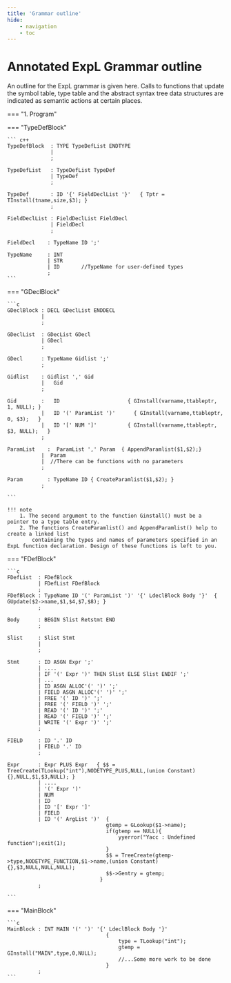 ```yaml
---
title: 'Grammar outline'
hide:
    - navigation
    - toc
---
```


# Annotated ExpL Grammar outline

An outline for the ExpL grammar is given here. Calls to functions that update the symbol table, type table and the abstract syntax tree data structures are indicated as semantic actions at certain places.

=== "1. Program"

=== "TypeDefBlock"

    ``` c++
    TypeDefBlock  : TYPE TypeDefList ENDTYPE
                  |
                  ;

    TypeDefList   : TypeDefList TypeDef
                  | TypeDef
                  ;

    TypeDef       : ID '{' FieldDeclList '}'   { Tptr = TInstall(tname,size,$3); }
                  ;

    FieldDeclList : FieldDeclList FieldDecl
                  | FieldDecl
                  ;

    FieldDecl    : TypeName ID ';'

    TypeName     : INT
                 | STR
                 | ID       //TypeName for user-defined types
                 ;
    ```

=== "GDeclBlock"

    ```c
    GDeclBlock : DECL GDeclList ENDDECL
               |
               ;

    GDeclList  : GDecList GDecl
               | GDecl
               ;

    GDecl      : TypeName Gidlist ';'
               ;

    Gidlist    : Gidlist ',' Gid
               |   Gid
               ;

    Gid        :   ID                      { GInstall(varname,ttableptr, 1, NULL); }
               |   ID '(' ParamList ')'      { GInstall(varname,ttableptr, 0, $3);   }
               |   ID '[' NUM ']'          { GInstall(varname,ttableptr, $3, NULL);   }
               ;

    ParamList    :  ParamList ',' Param  { AppendParamlist($1,$2);}
               |  Param
               |  //There can be functions with no parameters
               ;

    Param        : TypeName ID { CreateParamlist($1,$2); }
               ;

    ```

    !!! note
        1. The second argument to the function Ginstall() must be a pointer to a type table entry.
        2. The functions CreateParamlist() and AppendParamlist() help to create a linked list
            containing the types and names of parameters specified in an ExpL function declaration. Design of these functions is left to you.

=== "FDefBlock"

    ```c
    FDefList  : FDefBlock
              | FDefList FDefBlock
              ;
    FDefBlock : TypeName ID '(' ParamList ')' '{' LdeclBlock Body '}'  { GUpdate($2->name,$1,$4,$7,$8); }
              ;

    Body      : BEGIN Slist Retstmt END
              ;

    Slist     : Slist Stmt
              |
              ;

    Stmt      : ID ASGN Expr ';'
              | ....
              | IF '(' Expr ')' THEN Slist ELSE Slist ENDIF ';'
              | ...
              | ID ASGN ALLOC'(' ')' ';'
              | FIELD ASGN ALLOC'(' ')' ';'
              | FREE '(' ID ')' ';'
              | FREE '(' FIELD ')' ';'
              | READ '(' ID ')' ';'
              | READ '(' FIELD ')' ';'
              | WRITE '(' Expr ')' ';'
              ;

    FIELD     : ID '.' ID
              | FIELD '.' ID
              ;

    Expr      : Expr PLUS Expr   { $$ = TreeCreate(TLookup("int"),NODETYPE_PLUS,NULL,(union Constant){},NULL,$1,$3,NULL); }
              | ....
              | '(' Expr ')'
              | NUM
              | ID
              | ID '[' Expr ']'
              | FIELD
              | ID '(' ArgList ')'  {
                                    gtemp = GLookup($1->name);
                                    if(gtemp == NULL){
                                        yyerror("Yacc : Undefined function");exit(1);
                                    }
                                    $$ = TreeCreate(gtemp->type,NODETYPE_FUNCTION,$1->name,(union Constant){},$3,NULL,NULL,NULL);
                                    $$->Gentry = gtemp;
                                  }
              ;

    ```
=== "MainBlock"

    ```c
    MainBlock : INT MAIN '(' ')' '{' LdeclBlock Body '}'
                                    {
                                        type = TLookup("int");
                                        gtemp = GInstall("MAIN",type,0,NULL);
                                        //...Some more work to be done
                                    }
              ;
    ```
